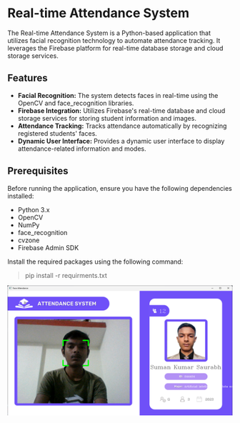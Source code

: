 # Real-time Attendance System

The Real-time Attendance System is a Python-based application that utilizes facial recognition technology to automate attendance tracking. It leverages the Firebase platform for real-time database storage and cloud storage services.

## Features

- **Facial Recognition:** The system detects faces in real-time using the OpenCV and face_recognition libraries.
- **Firebase Integration:** Utilizes Firebase's real-time database and cloud storage services for storing student information and images.
- **Attendance Tracking:** Tracks attendance automatically by recognizing registered students' faces.
- **Dynamic User Interface:** Provides a dynamic user interface to display attendance-related information and modes.

## Prerequisites

Before running the application, ensure you have the following dependencies installed:

- Python 3.x
- OpenCV
- NumPy
- face_recognition
- cvzone
- Firebase Admin SDK

Install the required packages using the following command:

> pip install -r requirments.txt

![Screenshot](/screenshot.png)